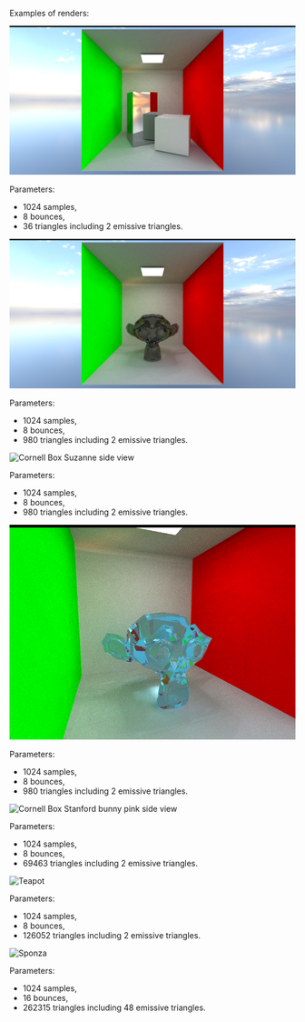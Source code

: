 
Examples of renders:

![Cornell Box](Results/CornellBox_1024SPP.png)

Parameters:
- 1024 samples,
- 8 bounces,
- 36 triangles including 2 emissive triangles.

![Cornell Box Suzanne](Results/CornellBoxMonkey_1024SPP.png)

Parameters:
- 1024 samples,
- 8 bounces,
- 980 triangles including 2 emissive triangles.

![Cornell Box Suzanne side view](Results/CornellBoxMonkey_1024SPP_SideView.png)

Parameters:
- 1024 samples,
- 8 bounces,
- 980 triangles including 2 emissive triangles.

![Cornell Box Suzanne blue side view](Results/CornellBoxMonkey_1500SPP_SideViewBlue.png)

Parameters:
- 1024 samples,
- 8 bounces,
- 980 triangles including 2 emissive triangles.

![Cornell Box Stanford bunny pink side view](Results/CornellBoxStanfordBunny_1024SPP_SideViewPink.png)

Parameters:
- 1024 samples,
- 8 bounces,
- 69463 triangles including 2 emissive triangles.

![Teapot](Results/Teapot_1024SPP.png)

Parameters:
- 1024 samples,
- 8 bounces,
- 126052 triangles including 2 emissive triangles.

![Sponza](Results/Sponza_1024SPP.png)

Parameters:
- 1024 samples,
- 16 bounces,
- 262315 triangles including 48 emissive triangles.

